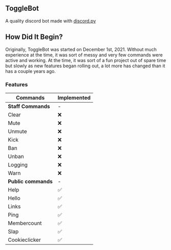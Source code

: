 ## ToggleBot
A quality discord bot made with [discord.py](https://github.com/Rapptz/discord.py)

## How Did It Begin?
Originally, ToggleBot was started on December 1st, 2021. Without much experience at the time, it was sort of messy and very few commands were active and working. At the time, it was sort of a fun project out of spare time but slowly as new features began rolling out, a lot more has changed than it has a couple years ago.

### Features

| Commands                 | Implemented  |
|------------------------  |--------------|
| **Staff Commands**       | -            |
| Clear                    | ❌           |
| Mute                     | ❌           |
| Unmute                   | ❌           |
| Kick                     | ❌           |
| Ban                      | ❌           |
| Unban                    | ❌           |
| Logging                  | ❌           |
| Warn                     | ❌           |
| **Public commands**      | -            |
| Help                     | ✅           |
| Hello                    | ✅           |
| Links                    | ✅           |
| Ping                     | ✅           |
| Membercount              | ✅           |
| Slap                     | ✅           |
| Cookieclicker            | ✅           |



